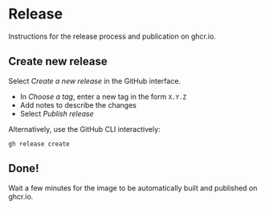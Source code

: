 # Release

Instructions for the release process and publication on ghcr.io.

## Create new release

Select *Create a new release* in the GitHub interface.

* In *Choose a tag*, enter a new tag in the form `X.Y.Z`
* Add notes to describe the changes
* Select *Publish release*

Alternatively, use the GitHub CLI interactively:
```
gh release create
```

## Done!

Wait a few minutes for the image to be automatically built and published on ghcr.io.
